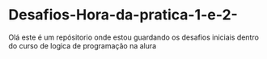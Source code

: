 # Desafios-Hora-da-pratica-1-e-2-
Olá este é um repósitorio onde estou guardando os desafios iniciais dentro do curso de logica de programação na alura

